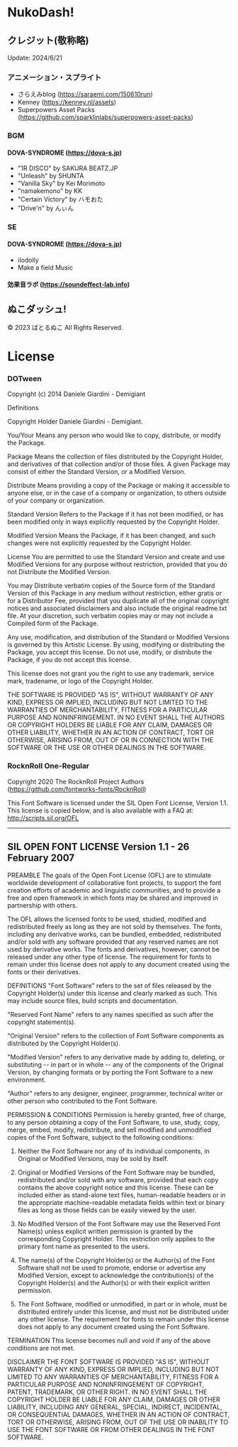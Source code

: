 # NukoDash!

## クレジット(敬称略)
Update: 2024/6/21
### アニメーション・スプライト
- さらえみblog (https://saraemi.com/150610run)
- Kenney (https://kenney.nl/assets)
- Superpowers Asset Packs (https://github.com/sparklinlabs/superpowers-asset-packs)

### BGM
#### DOVA-SYNDROME (https://dova-s.jp)
- "1R DISCO" by SAKURA BEATZ.JP
- "Unleash" by SHUNTA
- "Vanilla Sky" by Kei Morimoto
- "namakemono" by KK
- "Certain Victory" by ハモおた
- "Drive'n" by んぃん

### SE
#### DOVA-SYNDROME (https://dova-s.jp)
- ilodolly
- Make a field Music
#### 効果音ラボ (https://soundeffect-lab.info)

## ぬこダッシュ!
© 2023 ばとるぬこ All Rights Reserved.


# License
### DOTween
Copyright (c) 2014 Daniele Giardini - Demigiant


Definitions

Copyright Holder
Daniele Giardini - Demigiant.

You/Your
Means any person who would like to copy, distribute, or modify the Package.

Package
Means the collection of files distributed by the Copyright Holder, and derivatives of that collection and/or of those files. A given Package may consist of either the Standard Version, or a Modified Version.

Distribute
Means providing a copy of the Package or making it accessible to anyone else, or in the case of a company or organization, to others outside of your company or organization.

Standard Version
Refers to the Package if it has not been modified, or has been modified only in ways explicitly requested by the Copyright Holder.

Modified Version
Means the Package, if it has been changed, and such changes were not explicitly requested by the Copyright Holder.


License
You are permitted to use the Standard Version and create and use Modified Versions for any purpose without restriction, provided that you do not Distribute the Modified Version.

You may Distribute verbatim copies of the Source form of the Standard Version of this Package in any medium without restriction, either gratis or for a Distributor Fee, provided that you duplicate all of the original copyright notices and associated disclaimers and also include the original readme.txt file. At your discretion, such verbatim copies may or may not include a Compiled form of the Package.

Any use, modification, and distribution of the Standard or Modified Versions is governed by this Artistic License. By using, modifying or distributing the Package, you accept this license. Do not use, modify, or distribute the Package, if you do not accept this license.

This license does not grant you the right to use any trademark, service mark, tradename, or logo of the Copyright Holder.

THE SOFTWARE IS PROVIDED "AS IS", WITHOUT WARRANTY OF ANY KIND, EXPRESS OR IMPLIED, INCLUDING BUT NOT LIMITED TO THE WARRANTIES OF MERCHANTABILITY, FITNESS FOR A PARTICULAR PURPOSE AND NONINFRINGEMENT. IN NO EVENT SHALL THE AUTHORS OR COPYRIGHT HOLDERS BE LIABLE FOR ANY CLAIM, DAMAGES OR OTHER LIABILITY, WHETHER IN AN ACTION OF CONTRACT, TORT OR OTHERWISE, ARISING FROM, OUT OF OR IN CONNECTION WITH THE SOFTWARE OR THE USE OR OTHER DEALINGS IN THE SOFTWARE.



### RocknRoll One-Regular
Copyright 2020 The RocknRoll Project Authors (https://github.com/fontworks-fonts/RocknRoll)

This Font Software is licensed under the SIL Open Font License, Version 1.1.
This license is copied below, and is also available with a FAQ at:
http://scripts.sil.org/OFL


-----------------------------------------------------------
SIL OPEN FONT LICENSE Version 1.1 - 26 February 2007
-----------------------------------------------------------

PREAMBLE
The goals of the Open Font License (OFL) are to stimulate worldwide
development of collaborative font projects, to support the font creation
efforts of academic and linguistic communities, and to provide a free and
open framework in which fonts may be shared and improved in partnership
with others.

The OFL allows the licensed fonts to be used, studied, modified and
redistributed freely as long as they are not sold by themselves. The
fonts, including any derivative works, can be bundled, embedded, 
redistributed and/or sold with any software provided that any reserved
names are not used by derivative works. The fonts and derivatives,
however, cannot be released under any other type of license. The
requirement for fonts to remain under this license does not apply
to any document created using the fonts or their derivatives.

DEFINITIONS
"Font Software" refers to the set of files released by the Copyright
Holder(s) under this license and clearly marked as such. This may
include source files, build scripts and documentation.

"Reserved Font Name" refers to any names specified as such after the
copyright statement(s).

"Original Version" refers to the collection of Font Software components as
distributed by the Copyright Holder(s).

"Modified Version" refers to any derivative made by adding to, deleting,
or substituting -- in part or in whole -- any of the components of the
Original Version, by changing formats or by porting the Font Software to a
new environment.

"Author" refers to any designer, engineer, programmer, technical
writer or other person who contributed to the Font Software.

PERMISSION & CONDITIONS
Permission is hereby granted, free of charge, to any person obtaining
a copy of the Font Software, to use, study, copy, merge, embed, modify,
redistribute, and sell modified and unmodified copies of the Font
Software, subject to the following conditions:

1) Neither the Font Software nor any of its individual components,
in Original or Modified Versions, may be sold by itself.

2) Original or Modified Versions of the Font Software may be bundled,
redistributed and/or sold with any software, provided that each copy
contains the above copyright notice and this license. These can be
included either as stand-alone text files, human-readable headers or
in the appropriate machine-readable metadata fields within text or
binary files as long as those fields can be easily viewed by the user.

3) No Modified Version of the Font Software may use the Reserved Font
Name(s) unless explicit written permission is granted by the corresponding
Copyright Holder. This restriction only applies to the primary font name as
presented to the users.

4) The name(s) of the Copyright Holder(s) or the Author(s) of the Font
Software shall not be used to promote, endorse or advertise any
Modified Version, except to acknowledge the contribution(s) of the
Copyright Holder(s) and the Author(s) or with their explicit written
permission.

5) The Font Software, modified or unmodified, in part or in whole,
must be distributed entirely under this license, and must not be
distributed under any other license. The requirement for fonts to
remain under this license does not apply to any document created
using the Font Software.

TERMINATION
This license becomes null and void if any of the above conditions are
not met.

DISCLAIMER
THE FONT SOFTWARE IS PROVIDED "AS IS", WITHOUT WARRANTY OF ANY KIND,
EXPRESS OR IMPLIED, INCLUDING BUT NOT LIMITED TO ANY WARRANTIES OF
MERCHANTABILITY, FITNESS FOR A PARTICULAR PURPOSE AND NONINFRINGEMENT
OF COPYRIGHT, PATENT, TRADEMARK, OR OTHER RIGHT. IN NO EVENT SHALL THE
COPYRIGHT HOLDER BE LIABLE FOR ANY CLAIM, DAMAGES OR OTHER LIABILITY,
INCLUDING ANY GENERAL, SPECIAL, INDIRECT, INCIDENTAL, OR CONSEQUENTIAL
DAMAGES, WHETHER IN AN ACTION OF CONTRACT, TORT OR OTHERWISE, ARISING
FROM, OUT OF THE USE OR INABILITY TO USE THE FONT SOFTWARE OR FROM
OTHER DEALINGS IN THE FONT SOFTWARE.

